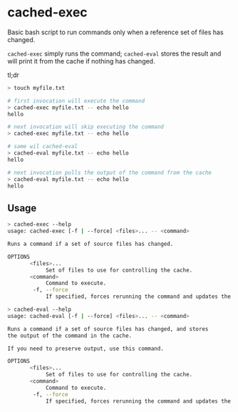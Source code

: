 # cached-exec

Basic bash script to run commands only when a reference set of files has changed.

`cached-exec` simply runs the command; `cached-eval` stores the result and will
print it from the cache if nothing has changed.

tl;dr

```bash
> touch myfile.txt

# first invocation will execute the command
> cached-exec myfile.txt -- echo hello
hello

# next invocation will skip executing the command
> cached-exec myfile.txt -- echo hello

# same wil cached-eval
> cached-eval myfile.txt -- echo hello
hello

# next invocation pulls the output of the command from the cache
> cached-eval myfile.txt -- echo hello
hello
```

## Usage

```bash
> cached-exec --help
usage: cached-exec [-f | --force] <files>... -- <command>

Runs a command if a set of source files has changed.

OPTIONS
       <files>...
            Set of files to use for controlling the cache.
       <command>
            Command to execute.
        -f, --force
            If specified, forces rerunning the command and updates the cache.
```

```bash
> cached-eval --help
usage: cached-eval [-f | --force] <files>... -- <command>

Runs a command if a set of source files has changed, and stores
the output of the command in the cache.

If you need to preserve output, use this command.

OPTIONS
       <files>...
            Set of files to use for controlling the cache.
       <command>
            Command to execute.
        -f, --force
            If specified, forces rerunning the command and updates the cache.
```
